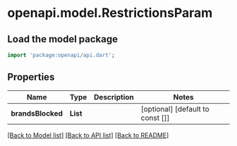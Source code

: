# openapi.model.RestrictionsParam

## Load the model package
```dart
import 'package:openapi/api.dart';
```

## Properties
Name | Type | Description | Notes
------------ | ------------- | ------------- | -------------
**brandsBlocked** | **List<String>** |  | [optional] [default to const []]

[[Back to Model list]](../README.md#documentation-for-models) [[Back to API list]](../README.md#documentation-for-api-endpoints) [[Back to README]](../README.md)


